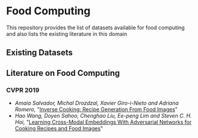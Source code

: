 # Food Computing
This repository provides the list of datasets available for food computing and also lists the existing literature in this domain

## Existing Datasets


## Literature on Food Computing
### CVPR 2019
- _Amaia Salvador, Michal Drozdzal, Xavier Giro-i-Nieto and Adriana Romero,_ "[Inverse Cooking: Recipe Generation From Food Images](http://openaccess.thecvf.com/content_CVPR_2019/papers/Salvador_Inverse_Cooking_Recipe_Generation_From_Food_Images_CVPR_2019_paper.pdf)"
- _Hao Wang, Doyen Sahoo, Chenghao Liu, Ee-peng Lim and Steven C. H. Hoi,_ "[Learning Cross-Modal Embeddings With Adversarial Networks for Cooking Recipes and Food Images](http://openaccess.thecvf.com/content_CVPR_2019/papers/Wang_Learning_Cross-Modal_Embeddings_With_Adversarial_Networks_for_Cooking_Recipes_and_CVPR_2019_paper.pdf)"
